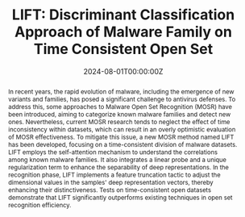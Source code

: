 ---
title: 'LIFT: Discriminant Classification Approach of Malware Family on Time Consistent Open Set'

# Authors
# If you created a profile for a user (e.g. the default `admin` user), write the username (folder name) here,
# and it will be replaced with their full name and linked to their profile.
authors:
    - Yuxia Sun
    - Siyi Pan
    - Yang Yang
    - Ziying Huo
    - admin

# Author notes (optional)
author_notes:
  - 'Corresponding Author'

date: '2024-08-01T00:00:00Z'
doi: 'https://doi.org/10.1007/978-981-97-5663-6_4'

# Schedule page publish date (NOT publication's date).
publishDate: '2024-08-23T00:00:00Z'

# Publication type.
# Accepts a single type but formatted as a YAML list (for Hugo requirements).
# Enter a publication type from the CSL standard.
publication_types: ['paper-conference']

# Publication name and optional abbreviated publication name.
publication: International Conference on Intelligent Computing
publication_short: ICIC

abstract: In recent years, the rapid evolution of malware, including the emergence of new variants and families, has posed a significant challenge to antivirus defenses. To address this, some approaches to Malware Open Set Recognition (MOSR) have been introduced, aiming to categorize known malware families and detect new ones. Nevertheless, current MOSR research tends to neglect the effect of time inconsistency within datasets, which can result in an overly optimistic evaluation of MOSR effectiveness. To mitigate this issue, a new MOSR method named LIFT has been developed, focusing on a time-consistent division of malware datasets. LIFT employs the self-attention mechanism to understand the correlations among known malware families. It also integrates a linear probe and a unique regularization term to enhance the separability of deep representations. In the recognition phase, LIFT implements a feature truncation tactic to adjust the dimensional values in the samples' deep representation vectors, thereby enhancing their distinctiveness. Tests on time-consistent open datasets demonstrate that LIFT significantly outperforms existing techniques in open set recognition efficiency.

# Summary. An optional shortened abstract.
# summary: Lorem ipsum dolor sit amet, consectetur adipiscing elit. Duis posuere tellus ac convallis placerat. Proin tincidunt magna sed ex sollicitudin condimentum.

tags:
  - Malware classification
  - Time-consistent dataset
  - Open set recognition
  - Discriminative model

# Display this page in the Featured widget?
featured: true

# Custom links (uncomment lines below)
# links:
# - name: Custom Link
#   url: http://example.org

url_pdf: 'https://link.springer.com/content/pdf/10.1007/978-981-97-5663-6_4.pdf?pdf=inline%20link'
url_code: ''
url_dataset: ''
url_poster: ''
url_project: ''
url_slides: ''
url_source: ''
url_video: ''

# Featured image
# To use, add an image named `featured.jpg/png` to your page's folder.
image:
  caption: ''
  focal_point: ''
  preview_only: false

# Associated Projects (optional).
#   Associate this publication with one or more of your projects.
#   Simply enter your project's folder or file name without extension.
#   E.g. `internal-project` references `content/project/internal-project/index.md`.
#   Otherwise, set `projects: []`.
projects:
  []

# Slides (optional).
#   Associate this publication with Markdown slides.
#   Simply enter your slide deck's filename without extension.
#   E.g. `slides: "example"` references `content/slides/example/index.md`.
#   Otherwise, set `slides: ""`.
slides: ""
---
